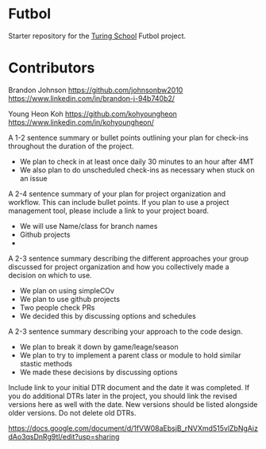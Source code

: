 # Futbol

Starter repository for the [Turing School](https://turing.io/) Futbol project.


# Contributors

Brandon Johnson
https://github.com/johnsonbw2010
https://www.linkedin.com/in/brandon-j-94b740b2/

Young Heon Koh
https://github.com/kohyoungheon
https://www.linkedin.com/in/kohyoungheon/


A 1-2 sentence summary or bullet points outlining your plan for check-ins throughout the duration of the project.
  * We plan to check in at least once daily 30 minutes to an hour after 4MT
  * We also plan to do unscheduled check-ins as necessary when stuck on an issue

A 2-4 sentence summary of your plan for project organization and workflow. This can include bullet points. If you plan to use a project management tool, please include a link to your project board.
  * We will use Name/class for branch names
  * Github projects
  * 

A 2-3 sentence summary describing the different approaches your group discussed for project organization and how you collectively made a decision on which to use.
  * We plan on using simpleCOv
  * We plan to use github projects
  * Two people check PRs
  * We decided this by discussing options and schedules

A 2-3 sentence summary describing your approach to the code design.
  * We plan to break it down by game/leage/season
  * We plan to try to implement a parent class or module to hold similar stastic methods
  * We made these decisions by discussing options

Include link to your initial DTR document and the date it was completed. If you do additional DTRs later in the project, you should link the revised versions here as well with the date. New versions should be listed alongside older versions. Do not delete old DTRs.

https://docs.google.com/document/d/1fVW08aEbsjB_rNVXmd515vlZbNgAizdAo3qsDnRg9tI/edit?usp=sharing